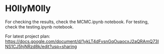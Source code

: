 # H0llyM0lly


For checking the results, check the MCMC.ipynb notebook.
For testing, check the testing.ipynb notebook.

For latest project plan: https://docs.google.com/document/d/1ykLT4dFvsnGqOuaocxJ2aQRAmQ73INS1CJ5hjNRzd8k/edit?usp=sharing
